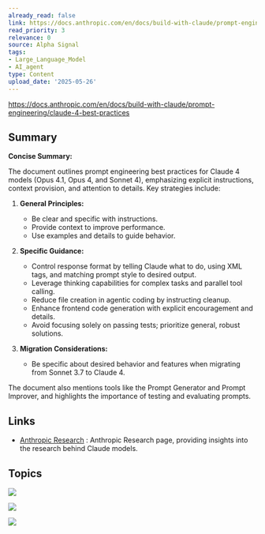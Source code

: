 ```yaml
---
already_read: false
link: https://docs.anthropic.com/en/docs/build-with-claude/prompt-engineering/claude-4-best-practices
read_priority: 3
relevance: 0
source: Alpha Signal
tags:
- Large_Language_Model
- AI_agent
type: Content
upload_date: '2025-05-26'
---
```


https://docs.anthropic.com/en/docs/build-with-claude/prompt-engineering/claude-4-best-practices
## Summary

**Concise Summary:**

The document outlines prompt engineering best practices for Claude 4 models (Opus 4.1, Opus 4, and Sonnet 4), emphasizing explicit instructions, context provision, and attention to details. Key strategies include:

1. **General Principles:**
   - Be clear and specific with instructions.
   - Provide context to improve performance.
   - Use examples and details to guide behavior.

2. **Specific Guidance:**
   - Control response format by telling Claude what to do, using XML tags, and matching prompt style to desired output.
   - Leverage thinking capabilities for complex tasks and parallel tool calling.
   - Reduce file creation in agentic coding by instructing cleanup.
   - Enhance frontend code generation with explicit encouragement and details.
   - Avoid focusing solely on passing tests; prioritize general, robust solutions.

3. **Migration Considerations:**
   - Be specific about desired behavior and features when migrating from Sonnet 3.7 to Claude 4.

The document also mentions tools like the Prompt Generator and Prompt Improver, and highlights the importance of testing and evaluating prompts.
## Links

- [Anthropic Research](https://www.anthropic.com/research) : Anthropic Research page, providing insights into the research behind Claude models.

## Topics

![](topics/Concept/Extended%20Thinking)

![](topics/Concept/Prompt%20Engineering)

![](topics/Concept/Model%20Context%20Protocol%20MCP)